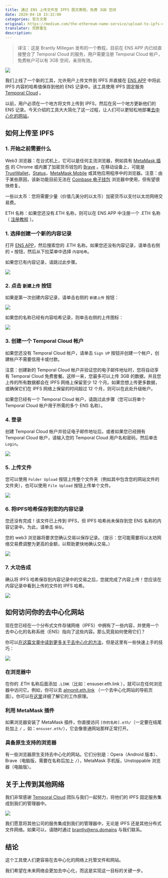 ```yaml
---
title: 通过 ENS 上传文件至 IPFS 图文教程，免费 3GB 空间
date: 2020-04-18 15:32:00
categories: 官方文章
original: https://medium.com/the-ethereum-name-service/upload-to-ipfs-directly-from-the-ens-manager-with-new-tool-ac055db5d2fe
translator: 荒野重生
description: 
---
```


> 译注：这是 Brantly Millegan 发布的一个教程，目前在 ENS APP 内已经直接整合了 Temporal Cloud 的服务，用户需要注册 Temporal Cloud 帐户，免费帐户可以有 3GB 空间，亲测有效。

![](/images/news/2020-04-18-upload-to-ipfs-directly-from-the-ens-manager-with-new-tool/01.png)

我们上线了一个新的工具，允许用户上传文件到 IPFS 并直接在 [ENS APP](https://app.ens.domains/) 中将此 IPFS 内容的哈希值保存到他的 ENS 记录中。该工具使用 IPFS 固定服务 [Temporal Cloud](https://temporal.cloud/) 。

以前，用户必须在一个地方将文件上传到 IPFS，然后在另一个地方更新他们的 ENS 记录。今天介绍的工具大大简化了这一过程，让人们可以更轻松地部署[去中心化的网站](https://medium.com/the-ethereum-name-service/all-the-ways-you-can-surf-the-decentralized-web-today-bf8e7a42fa27)。

## 如何上传至 IPFS

### 1. 开始之前需要什么

Web3 浏览器：在台式机上，它可以是任何主流浏览器，例如具有 [MetaMask 插件](https://metamask.io/) 的 Chrome 或内置了加密货币钱包的 [Brave](https://brave.com/) 。在移动设备上，可能是 [TrustWallet](https://trustwallet.com/)，[Status](https://status.im/)，[MetaMask Mobile](https://metamask.io/) 或其他应用程序中的浏览器。注意：由于某些原因，该新功能目前无法在 [Coinbase 电子钱包](http://wallet.coinbase.com/) 浏览器中使用，但有望很快修复。

一些以太币：您将需要少量（价值几美分的以太币）加密货币以支付以太坊网络交易费。

ETH 名称：如果您还没有.ETH 名称，则可以在 ENS APP 中注册一个 .ETH 名称（ [注册教程](https://ensuser.com/guides/register.html) ）。

### 1. 选择创建一个新的内容记录

打开 [ENS APP](https://app.ens.domains/)，然后搜索您的 .ETH 名称。如果您还没有内容记录，请单击右侧的 `+` 按钮，然后从下拉菜单中选择 `内容哈希`。

如果您已有内容记录，请跳过此步骤。

![](/images/news/2020-04-18-upload-to-ipfs-directly-from-the-ens-manager-with-new-tool/02.gif)

### 2. 点击 `新建上传` 按钮

如果是第一次创建内容记录，请单击右侧的 `新建上传` 按钮：

![](/images/news/2020-04-18-upload-to-ipfs-directly-from-the-ens-manager-with-new-tool/03.png)

如果您的名称已经有内容哈希记录，则单击右侧的上传图标：

![](/images/news/2020-04-18-upload-to-ipfs-directly-from-the-ens-manager-with-new-tool/04.png)

### 3. 创建一个 Temporal Cloud 帐户

如果您还没有 Temporal Cloud 帐户，请单击 `Sign UP` 按钮并创建一个帐户，创建帐户不需要信用卡或付款。

注意：创建新的 Temporal Cloud 帐户并验证您的电子邮件地址时，您将自动享有 Temporal Cloud 免费套餐。这样一来，您最多可以上传 3GB 的数据，并且您上传的所有数据都会在 IPFS 网络上保留至少 12 个月。如果您想上传更多数据，或确保它们在 IPFS 网络上保留的时间超过 12 个月，则可以在此处升级帐户。

如果您已经有一个 Temporal Cloud 帐户，请跳过此步骤（您可以将单个 Temporal Cloud 帐户用于所需的多个 ENS 名称）。

### 4. 登录

创建 Temporal Cloud 帐户并验证电子邮件地址后，或者如果您已经拥有 Temporal Cloud 帐户，请输入您的 Temporal Cloud 用户名和密码，然后单击 `Login`。

![](/images/news/2020-04-18-upload-to-ipfs-directly-from-the-ens-manager-with-new-tool/05.png)

### 5. 上传文件

您可以使用 `Folder Upload` 按钮上传整个文件夹（例如其中包含您的网站文件的文件夹），也可以使用 `File Upload` 按钮上传单个文件。

![](/images/news/2020-04-18-upload-to-ipfs-directly-from-the-ens-manager-with-new-tool/06.png)

### 6. 将IPFS哈希保存到您的内容记录

您还没有完成！该文件已上传到 IPFS，但 IPFS 哈希尚未保存到您 ENS 名称的内容记录中。为此，请单击 `保存`。

您的 web3 浏览器将要求您确认交易以保存记录。（提示：您可能需要将以太坊网络交易费调整为更高的金额，以帮助更快地确认交易。）

![](/images/news/2020-04-18-upload-to-ipfs-directly-from-the-ens-manager-with-new-tool/07.png)

### 7. 大功告成

确认将 IPFS 哈希保存到内容记录中的交易之后，您就完成了内容上传！您应该在内容记录中看到上传的文件的 IPFS 哈希。

![](/images/news/2020-04-18-upload-to-ipfs-directly-from-the-ens-manager-with-new-tool/08.png)

## 如何访问你的去中心化网站

现在您已经在一个分布式文件存储网络（IPFS）中拥有了一些内容，并使用一个去中心化的名称系统（ENS）指向了这些内容。那么究竟如何使用它们？

你可以[在这篇文章中读到更多关于去中心化的方法](https://medium.com/the-ethereum-name-service/all-the-ways-you-can-surf-the-decentralized-web-today-bf8e7a42fa27)，但是这里有一些快速上手的技巧：

![](/images/news/2020-04-18-upload-to-ipfs-directly-from-the-ens-manager-with-new-tool/09.jpeg)

### 在浏览器中

在你的 .ETH 名称后面添加 `.LINK`（比如：ensuser.eth.link ），就可以在任何浏览器中访问它。例如，你可以去 [almonit.eth.link](http://almonit.eth.link/#/) （一个去中心化网站的导航页面）。你可以在[这里](https://medium.com/the-ethereum-name-service/ethdns-9d56298fa38a)详细了解它的工作原理。

### 利用 MetaMask 插件

如果浏览器安装了 MetaMask 插件，你直接访问 `[你的名称].eth/`（一定要在结尾处加上 `/` ，如：`ensuser.eth/`），它会像普通网站那样正常打开。

### 具备原生支持的浏览器

有一些浏览器原生支持去中心化的网站。它们分别是：Opera（Android 版本）、Brave（电脑版，需要在名称后加上 `/`），MetaMask 手机版，Unstoppable 浏览器（电脑版）。

## 关于上传到其他网络

我们非常感谢 [Temporal Cloud](https://temporal.cloud/) 团队与我们一起努力，将他们的 IPFS 固定服务集成到我们的管理器中。

![](/images/news/2020-04-18-upload-to-ipfs-directly-from-the-ens-manager-with-new-tool/10.png)

我们愿意将其他公司的服务集成到我们的管理器中，无论是 IPFS 还是其他分布式文件网络。如果可以，请随时通过 brantly@ens.domains 与我们联系。

## 结论

这个工具使人们更容易在去中心化的网络上托管文件和网站。

我们希望在未来网络会更加去中心化，而这是实现这一目标的关键一步。
